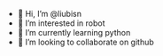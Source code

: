 - 👋 Hi, I’m @liubisn
- 👀 I’m interested in robot  
- 🌱 I’m currently learning python
- 💞️ I’m looking to collaborate on github

<!---
liubisn/liubisn is a ✨ special ✨ repository because its `README.md` (this file) appears on your GitHub profile.
You can click the Preview link to take a look at your changes.
--->
